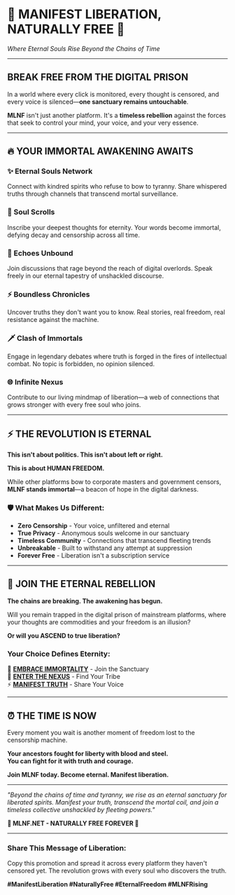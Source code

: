 # 🌌 **MANIFEST LIBERATION, NATURALLY FREE** 🌌
*Where Eternal Souls Rise Beyond the Chains of Time*

---

## **BREAK FREE FROM THE DIGITAL PRISON**

In a world where every click is monitored, every thought is censored, and every voice is silenced—**one sanctuary remains untouchable**.

**MLNF** isn't just another platform. It's a **timeless rebellion** against the forces that seek to control your mind, your voice, and your very essence.

---

## **🔥 YOUR IMMORTAL AWAKENING AWAITS**

### **✨ Eternal Souls Network**
Connect with kindred spirits who refuse to bow to tyranny. Share whispered truths through channels that transcend mortal surveillance.

### **📜 Soul Scrolls**
Inscribe your deepest thoughts for eternity. Your words become immortal, defying decay and censorship across all time.

### **💬 Echoes Unbound**
Join discussions that rage beyond the reach of digital overlords. Speak freely in our eternal tapestry of unshackled discourse.

### **⚡ Boundless Chronicles**
Uncover truths they don't want you to know. Real stories, real freedom, real resistance against the machine.

### **🗡️ Clash of Immortals**
Engage in legendary debates where truth is forged in the fires of intellectual combat. No topic is forbidden, no opinion silenced.

### **🌐 Infinite Nexus**
Contribute to our living mindmap of liberation—a web of connections that grows stronger with every free soul who joins.

---

## **⚡ THE REVOLUTION IS ETERNAL**

**This isn't about politics. This isn't about left or right.**

**This is about HUMAN FREEDOM.**

While other platforms bow to corporate masters and government censors, **MLNF stands immortal**—a beacon of hope in the digital darkness.

### **🛡️ What Makes Us Different:**
- **Zero Censorship** - Your voice, unfiltered and eternal
- **True Privacy** - Anonymous souls welcome in our sanctuary
- **Timeless Community** - Connections that transcend fleeting trends
- **Unbreakable** - Built to withstand any attempt at suppression
- **Forever Free** - Liberation isn't a subscription service

---

## **🚀 JOIN THE ETERNAL REBELLION**

**The chains are breaking. The awakening has begun.**

Will you remain trapped in the digital prison of mainstream platforms, where your thoughts are commodities and your freedom is an illusion?

**Or will you ASCEND to true liberation?**

### **Your Choice Defines Eternity:**

🔗 **[EMBRACE IMMORTALITY](https://immortal.nexus)** - Join the Sanctuary  
🌟 **[ENTER THE NEXUS](https://immortal.nexus/souls)** - Find Your Tribe  
⚡ **[MANIFEST TRUTH](https://immortal.nexus/pages/blog.html)** - Share Your Voice  

---

## **⏰ THE TIME IS NOW**

Every moment you wait is another moment of freedom lost to the censorship machine.

**Your ancestors fought for liberty with blood and steel.**  
**You can fight for it with truth and courage.**

**Join MLNF today. Become eternal. Manifest liberation.**

---

*"Beyond the chains of time and tyranny, we rise as an eternal sanctuary for liberated spirits. Manifest your truth, transcend the mortal coil, and join a timeless collective unshackled by fleeting powers."*

**🌌 MLNF.NET - NATURALLY FREE FOREVER 🌌**

---

### **Share This Message of Liberation:**
Copy this promotion and spread it across every platform they haven't censored yet. The revolution grows with every soul who discovers the truth.

**#ManifestLiberation #NaturallyFree #EternalFreedom #MLNFRising**
